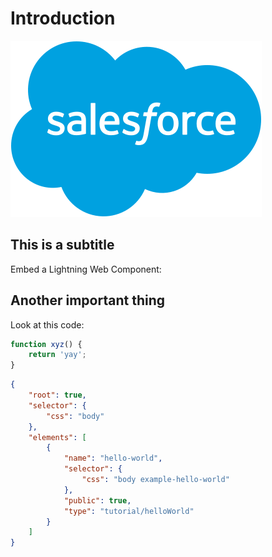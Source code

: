 # Introduction

![Salesforce](./rel-salesforce-icon.svg)

## This is a subtitle

Embed a Lightning Web Component:

<example-echo message="intro"></example-echo>

## Another important thing

Look at this code:

```js
function xyz() {
    return 'yay';
}
```

```json
{
    "root": true,
    "selector": {
        "css": "body"
    },
    "elements": [
        {
            "name": "hello-world",
            "selector": {
                "css": "body example-hello-world"
            },
            "public": true,
            "type": "tutorial/helloWorld"
        }
    ]
}
```
